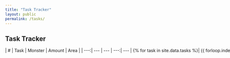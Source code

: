 ```yaml
---
title: "Task Tracker"
layout: public
permalink: /tasks/
---
```


## Task Tracker

<p style="white-space: nowrap;">
| # | Task | Monster | Amount | Area |
| ---:| --- | --- | ---:| --- |
{% for task in site.data.tasks %}| {{ forloop.index }} | {{ task.task }} | {{ task.monster }} | {{ task.amount }} | {{ task.area }} |
{% endfor %}
</p>
